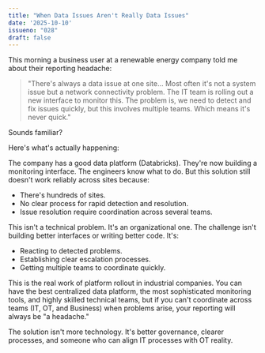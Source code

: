 ```yaml
---
title: "When Data Issues Aren't Really Data Issues"
date: '2025-10-10'
issueno: "028"
draft: false
---
```


This morning a business user at a renewable energy company told me about their reporting headache:

> "There's always a data issue at one site... Most often it's not a system issue but a network connectivity problem. The IT team is rolling out a new interface to monitor this. The problem is, we need to detect and fix issues quickly, but this involves multiple teams. Which means it's never quick."

Sounds familiar?

Here's what's actually happening:

The company has a good data platform (Databricks). They're now building a monitoring interface. The engineers know what to do. But this solution still doesn't work reliably across sites because:

* There's hundreds of sites.
* No clear process for rapid detection and resolution.
* Issue resolution require coordination across several teams.

This isn't a technical problem. It's an organizational one. The challenge isn't building better interfaces or writing better code. It's:

* Reacting to detected problems.
* Establishing clear escalation processes.
* Getting multiple teams to coordinate quickly.

This is the real work of platform rollout in industrial companies. You can have the best centralized data platform, the most sophisticated monitoring tools, and highly skilled technical teams, but if you can't coordinate across teams (IT, OT, and Business) when problems arise, your reporting will always be "a headache."

The solution isn't more technology. It's better governance, clearer processes, and someone who can align IT processes with OT reality.
